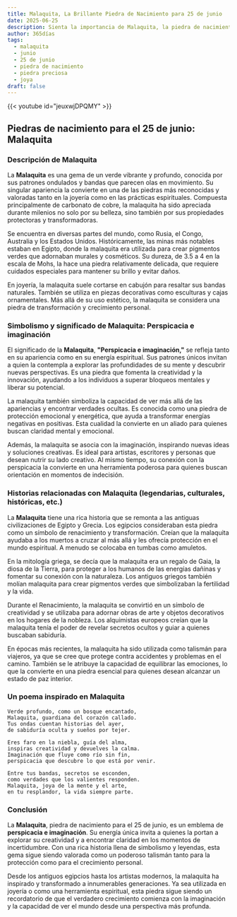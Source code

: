 ```yaml
---
title: Malaquita, La Brillante Piedra de Nacimiento para 25 de junio
date: 2025-06-25
description: Sienta la importancia de Malaquita, la piedra de nacimiento de 25 de junio que simboliza Perspicacia e imaginación. Deje que su belleza y significado iluminen su día.
author: 365días
tags:
  - malaquita
  - junio
  - 25 de junio
  - piedra de nacimiento
  - piedra preciosa
  - joya
draft: false
---
```


{{< youtube id="jeuxwjDPQMY" >}}

## Piedras de nacimiento para el 25 de junio: Malaquita

### Descripción de Malaquita

La **Malaquita** es una gema de un verde vibrante y profundo, conocida por sus patrones ondulados y bandas que parecen olas en movimiento. Su singular apariencia la convierte en una de las piedras más reconocidas y valoradas tanto en la joyería como en las prácticas espirituales. Compuesta principalmente de carbonato de cobre, la malaquita ha sido apreciada durante milenios no solo por su belleza, sino también por sus propiedades protectoras y transformadoras.

Se encuentra en diversas partes del mundo, como Rusia, el Congo, Australia y los Estados Unidos. Históricamente, las minas más notables estaban en Egipto, donde la malaquita era utilizada para crear pigmentos verdes que adornaban murales y cosméticos. Su dureza, de 3.5 a 4 en la escala de Mohs, la hace una piedra relativamente delicada, que requiere cuidados especiales para mantener su brillo y evitar daños.

En joyería, la malaquita suele cortarse en cabujón para resaltar sus bandas naturales. También se utiliza en piezas decorativas como esculturas y cajas ornamentales. Más allá de su uso estético, la malaquita se considera una piedra de transformación y crecimiento personal.

### Simbolismo y significado de Malaquita: Perspicacia e imaginación

El significado de la **Malaquita**, **"Perspicacia e imaginación,"** se refleja tanto en su apariencia como en su energía espiritual. Sus patrones únicos invitan a quien la contempla a explorar las profundidades de su mente y descubrir nuevas perspectivas. Es una piedra que fomenta la creatividad y la innovación, ayudando a los individuos a superar bloqueos mentales y liberar su potencial.

La malaquita también simboliza la capacidad de ver más allá de las apariencias y encontrar verdades ocultas. Es conocida como una piedra de protección emocional y energética, que ayuda a transformar energías negativas en positivas. Esta cualidad la convierte en un aliado para quienes buscan claridad mental y emocional.

Además, la malaquita se asocia con la imaginación, inspirando nuevas ideas y soluciones creativas. Es ideal para artistas, escritores y personas que desean nutrir su lado creativo. Al mismo tiempo, su conexión con la perspicacia la convierte en una herramienta poderosa para quienes buscan orientación en momentos de indecisión.

### Historias relacionadas con Malaquita (legendarias, culturales, históricas, etc.)

La **Malaquita** tiene una rica historia que se remonta a las antiguas civilizaciones de Egipto y Grecia. Los egipcios consideraban esta piedra como un símbolo de renacimiento y transformación. Creían que la malaquita ayudaba a los muertos a cruzar al más allá y les ofrecía protección en el mundo espiritual. A menudo se colocaba en tumbas como amuletos.

En la mitología griega, se decía que la malaquita era un regalo de Gaia, la diosa de la Tierra, para proteger a los humanos de las energías dañinas y fomentar su conexión con la naturaleza. Los antiguos griegos también molían malaquita para crear pigmentos verdes que simbolizaban la fertilidad y la vida.

Durante el Renacimiento, la malaquita se convirtió en un símbolo de creatividad y se utilizaba para adornar obras de arte y objetos decorativos en los hogares de la nobleza. Los alquimistas europeos creían que la malaquita tenía el poder de revelar secretos ocultos y guiar a quienes buscaban sabiduría.

En épocas más recientes, la malaquita ha sido utilizada como talismán para viajeros, ya que se cree que protege contra accidentes y problemas en el camino. También se le atribuye la capacidad de equilibrar las emociones, lo que la convierte en una piedra esencial para quienes desean alcanzar un estado de paz interior.

### Un poema inspirado en Malaquita

```
Verde profundo, como un bosque encantado,  
Malaquita, guardiana del corazón callado.  
Tus ondas cuentan historias del ayer,  
de sabiduría oculta y sueños por tejer.  

Eres faro en la niebla, guía del alma,  
inspiras creatividad y devuelves la calma.  
Imaginación que fluye como río sin fin,  
perspicacia que descubre lo que está por venir.  

Entre tus bandas, secretos se esconden,  
como verdades que los valientes responden.  
Malaquita, joya de la mente y el arte,  
en tu resplandor, la vida siempre parte.  
```

### Conclusión

La **Malaquita**, piedra de nacimiento para el 25 de junio, es un emblema de **perspicacia e imaginación**. Su energía única invita a quienes la portan a explorar su creatividad y a encontrar claridad en los momentos de incertidumbre. Con una rica historia llena de simbolismo y leyendas, esta gema sigue siendo valorada como un poderoso talismán tanto para la protección como para el crecimiento personal.

Desde los antiguos egipcios hasta los artistas modernos, la malaquita ha inspirado y transformado a innumerables generaciones. Ya sea utilizada en joyería o como una herramienta espiritual, esta piedra sigue siendo un recordatorio de que el verdadero crecimiento comienza con la imaginación y la capacidad de ver el mundo desde una perspectiva más profunda.